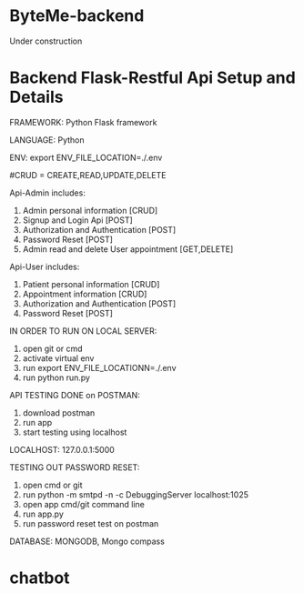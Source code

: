 # ByteMe-backend

Under construction

# Backend Flask-Restful Api Setup and Details

FRAMEWORK: Python Flask framework

LANGUAGE: Python

ENV: export ENV_FILE_LOCATION=./.env

#CRUD = CREATE,READ,UPDATE,DELETE

Api-Admin includes:
1. Admin personal information [CRUD]
2. Signup and Login Api [POST]
3. Authorization and Authentication [POST]
4. Password Reset [POST]
5. Admin read and delete User appointment [GET,DELETE] 

Api-User includes:
1. Patient personal information [CRUD] 
3. Appointment information [CRUD]
4. Authorization and Authentication [POST]
5. Password Reset [POST]

IN ORDER TO RUN ON LOCAL SERVER:
1. open git or cmd
2. activate virtual env
3. run export ENV_FILE_LOCATIONN=./.env
4. run python run.py


API TESTING DONE on POSTMAN:
1. download postman
2. run app
3. start testing using localhost

LOCALHOST: 127.0.0.1:5000

TESTING OUT PASSWORD RESET:
1. open cmd or git
2. run python -m smtpd -n -c DebuggingServer localhost:1025
3. open app cmd/git command line
4. run app.py
5. run password reset test on postman

DATABASE: MONGODB, Mongo compass



# chatbot
